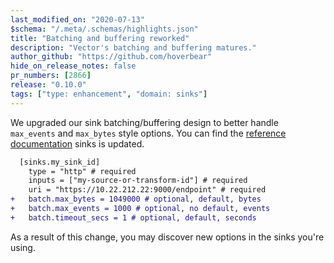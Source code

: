 ```yaml
---
last_modified_on: "2020-07-13"
$schema: "/.meta/.schemas/highlights.json"
title: "Batching and buffering reworked"
description: "Vector's batching and buffering matures."
author_github: "https://github.com/hoverbear"
hide_on_release_notes: false
pr_numbers: [2866]
release: "0.10.0"
tags: ["type: enhancement", "domain: sinks"]
---
```


We upgraded our sink batching/buffering design to better handle `max_events` and `max_bytes` style options. You can find the [reference documentation][urls.vector_sink_http_batch] sinks is updated.

```diff title="vector.toml"
  [sinks.my_sink_id]
    type = "http" # required
    inputs = ["my-source-or-transform-id"] # required
    uri = "https://10.22.212.22:9000/endpoint" # required
+   batch.max_bytes = 1049000 # optional, default, bytes
+   batch.max_events = 1000 # optional, no default, events
+   batch.timeout_secs = 1 # optional, default, seconds
```

As a result of this change, you may discover new options in the sinks you're using.

[urls.vector_sink_http_batch]: https://vector.dev/docs/reference/sinks/http/#batch
